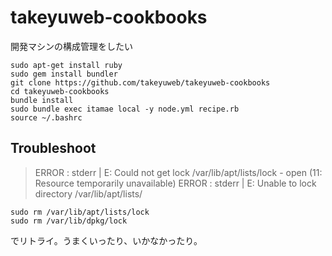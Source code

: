 # takeyuweb-cookbooks

開発マシンの構成管理をしたい

```
sudo apt-get install ruby
sudo gem install bundler
git clone https://github.com/takeyuweb/takeyuweb-cookbooks
cd takeyuweb-cookbooks
bundle install
sudo bundle exec itamae local -y node.yml recipe.rb
source ~/.bashrc
```

## Troubleshoot

> ERROR :     stderr | E: Could not get lock /var/lib/apt/lists/lock - open (11: Resource temporarily unavailable)
> ERROR :     stderr | E: Unable to lock directory /var/lib/apt/lists/

```
sudo rm /var/lib/apt/lists/lock 
sudo rm /var/lib/dpkg/lock
```

でリトライ。うまくいったり、いかなかったり。

